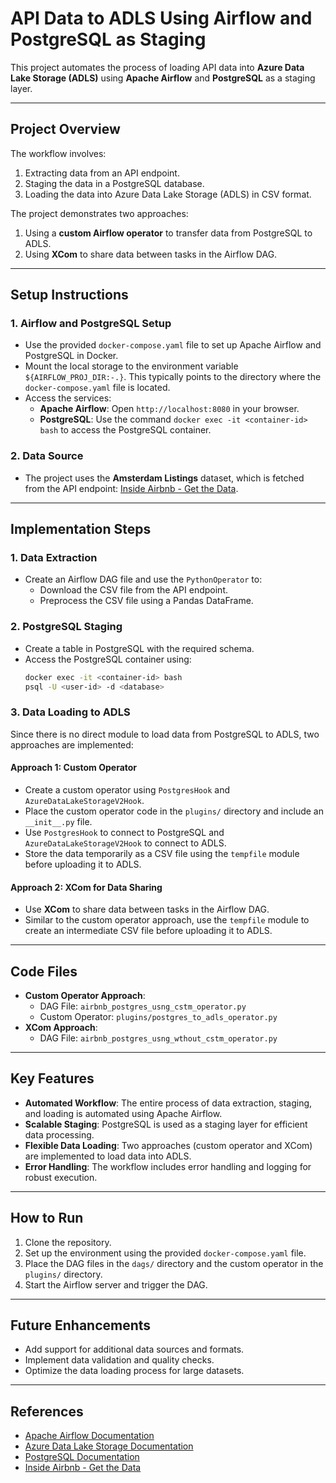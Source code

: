 # API Data to ADLS Using Airflow and PostgreSQL as Staging

This project automates the process of loading API data into **Azure Data Lake Storage (ADLS)** using **Apache Airflow** and **PostgreSQL** as a staging layer.

---

## **Project Overview**
The workflow involves:
1. Extracting data from an API endpoint.
2. Staging the data in a PostgreSQL database.
3. Loading the data into Azure Data Lake Storage (ADLS) in CSV format.

The project demonstrates two approaches:
1. Using a **custom Airflow operator** to transfer data from PostgreSQL to ADLS.
2. Using **XCom** to share data between tasks in the Airflow DAG.

---

## **Setup Instructions**

### **1. Airflow and PostgreSQL Setup**
- Use the provided `docker-compose.yaml` file to set up Apache Airflow and PostgreSQL in Docker.
- Mount the local storage to the environment variable `${AIRFLOW_PROJ_DIR:-.}`. This typically points to the directory where the `docker-compose.yaml` file is located.
- Access the services:
  - **Apache Airflow**: Open `http://localhost:8080` in your browser.
  - **PostgreSQL**: Use the command `docker exec -it <container-id> bash` to access the PostgreSQL container.

### **2. Data Source**
- The project uses the **Amsterdam Listings** dataset, which is fetched from the API endpoint: [Inside Airbnb - Get the Data](https://insideairbnb.com/get-the-data/).

---

## **Implementation Steps**

### **1. Data Extraction**
- Create an Airflow DAG file and use the `PythonOperator` to:
  - Download the CSV file from the API endpoint.
  - Preprocess the CSV file using a Pandas DataFrame.

### **2. PostgreSQL Staging**
- Create a table in PostgreSQL with the required schema.
- Access the PostgreSQL container using:
  ```bash
  docker exec -it <container-id> bash
  psql -U <user-id> -d <database>

### **3. Data Loading to ADLS**
Since there is no direct module to load data from PostgreSQL to ADLS, two approaches are implemented:

#### **Approach 1: Custom Operator**
- Create a custom operator using `PostgresHook` and `AzureDataLakeStorageV2Hook`.
- Place the custom operator code in the `plugins/` directory and include an `__init__.py` file.
- Use `PostgresHook` to connect to PostgreSQL and `AzureDataLakeStorageV2Hook` to connect to ADLS.
- Store the data temporarily as a CSV file using the `tempfile` module before uploading it to ADLS.

#### **Approach 2: XCom for Data Sharing**
- Use **XCom** to share data between tasks in the Airflow DAG.
- Similar to the custom operator approach, use the `tempfile` module to create an intermediate CSV file before uploading it to ADLS.

---

## **Code Files**
- **Custom Operator Approach**:
  - DAG File: `airbnb_postgres_usng_cstm_operator.py`
  - Custom Operator: `plugins/postgres_to_adls_operator.py`
- **XCom Approach**:
  - DAG File: `airbnb_postgres_usng_wthout_cstm_operator.py`

---

## **Key Features**
- **Automated Workflow**: The entire process of data extraction, staging, and loading is automated using Apache Airflow.
- **Scalable Staging**: PostgreSQL is used as a staging layer for efficient data processing.
- **Flexible Data Loading**: Two approaches (custom operator and XCom) are implemented to load data into ADLS.
- **Error Handling**: The workflow includes error handling and logging for robust execution.

---

## **How to Run**
1. Clone the repository.
2. Set up the environment using the provided `docker-compose.yaml` file.
3. Place the DAG files in the `dags/` directory and the custom operator in the `plugins/` directory.
4. Start the Airflow server and trigger the DAG.

---

## **Future Enhancements**
- Add support for additional data sources and formats.
- Implement data validation and quality checks.
- Optimize the data loading process for large datasets.

---

## **References**
- [Apache Airflow Documentation](https://airflow.apache.org/docs/)
- [Azure Data Lake Storage Documentation](https://learn.microsoft.com/en-us/azure/storage/blobs/data-lake-storage-introduction)
- [PostgreSQL Documentation](https://www.postgresql.org/docs/)
- [Inside Airbnb - Get the Data](https://insideairbnb.com/get-the-data/)

